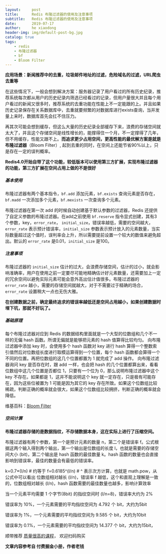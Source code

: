 ```yaml
---
layout:     post
title:      Redis 布隆过滤器的使用及注意事项
subtitle:   Redis 布隆过滤器的使用及注意事项
date:       2019-07-17
author:     he xiaodong
header-img: img/default-post-bg.jpg
catalog: true
tags:
    - redis
    - 布隆过滤器
    - bf
    - Bloom Filter
---
```


**应用场景：新闻推荐中的去重，垃圾邮件地址的过滤，危险域名的过滤，URL爬虫去重等**

在这些情况下，一般会想到解决方案：服务器记录了用户看过的所有历史纪录，推荐系统每次都从用户的历史纪录内筛选已经看过的记录，但用户量很大并且每个用户看过的新闻又很多时，推荐系统的去重功能在性能上不一定能跟的上。并且如果历史记录保存在关系数据库中，去重就要频繁的对数据库进行exists查询，当并发量上来时，数据库首先会扛不住压力。

再其次可能会想到缓存，但这么大量的历史纪录全部缓存下来，浪费的存储空间就太大了，并且这个存储空间是线性增长的，能撑得住一个月，不一定撑得了几年，但不用缓存，性能又跟不上。**而追求更少占用空间，更高性能的最优解方案是就是布隆过滤器**（Bloom Filter）, 起到去重的同时，在空间上还能节省90%以上，只是存在一定的误判概率。

**Redis4.0开始自带了这个功能，较低版本可以使用第三方扩展，实现布隆过滤器的功能，第三方扩展在空间占用上做的不是很好**

##### 基本使用

布隆过滤器有两个基本指令，`bf.add` 添加元素，`bf.exists` 查询元素是否存在，`bf.madd` 一次添加多个元素，`bf.mexists` 一次查询多个元素。

布隆过滤器在第一次 add 的时候自动创建基于默认参数的过滤器，Redis 还提供了自定义参数的布隆过滤器。在add之前使用 `bf.reserve` 指令显式创建，其有3个参数，key，`error_rate`， `initial_size`，错误率越低，需要的空间越大，`error_rate` 表示预计错误率，`initial_size` 参数表示预计放入的元素数量，当实际数量超过这个值时，误判率会上升，所以需要提前设置一个较大的数值来避免超出。默认的 `error_rate` 是0.01，`initial_size` 是100。

##### 注意事项

布隆过滤器的 `initial_size` 估计的过大，会浪费存储空间，估计的过小，就会影响准确率，用户在使用之前一定要尽可能地精确估计好元素数量，还需要加上一定的冗余空间以避免实际元素可能会意外高出估计值很多。布隆过滤器的 `error_rate` 越小，需要的存储空间就越大，对于不需要过于精确的场合，`error_rate` 设置稍大一点也无伤大雅。

**在创建数据之前，确定最终追求的错误率越低还是空间占用越小，如果创建数据时埋下坑，那就不好玩了。**

##### 基础原理

每个布隆过滤器对应到 Redis 的数据结构里面就是一个大型的位数组和几个不一样的无偏 hash 函数。所谓无偏就是能够把元素的 hash 值算得比较均匀。 向布隆过滤器中添加 key 时，会使用多个 hash 函数对 key 进行 hash 算得一个整数索引值然后对位数组长度进行取模运算得到一个位置，每个 hash 函数都会算得一个不同的位置。再把位数组的这几个位置都置为 1 就完成了 add 操作。 向布隆过滤器询问 key 是否存在时，跟 add 一样，也会把 hash 的几个位置都算出来，看看位数组中这几个位置是否都位 1，只要有一个位为 0，那么说明布隆过滤器中这个 key 不存在。如果都是 1，这并不能说明这个 key 就一定存在，只是极有可能存在，因为这些位被置为 1 可能是因为其它的 key 存在所致。如果这个位数组比较稀疏，判断正确的概率就会很大，如果这个位数组比较拥挤，判断正确的概率就会降低。

维基百科：[Bloom Filter](https://en.wikipedia.org/wiki/Bloom_filter)

##### 空间计算

**布隆过滤器存储的是数据指纹，不存储数据本身，这在实际上进行了压缩空间。**

布隆过滤器有两个参数，第一个是预计元素的数量 n，第二个是错误率 f。公式根据这两个输入得到两个输出，第一个输出是位数组的长度 l，也就是需要的存储空间大小 (bit)，第二个输出是 hash 函数的最佳数量 k。hash 函数的数量也会直接影响到错误率，最佳的数量会有最低的错误率。

k=0.7*(l/n) # 约等于 f=0.6185^(l/n) # ^ 表示次方计算，也就是 math.pow，从公式中可以看出 位数组相对越长 (l/n)，错误率 f 越低，这个和直观上理解是一致的，位数组相对越长 (l/n)，hash 函数需要的最佳数量也越多，影响计算效率

当一个元素平均需要 1 个字节(8bit) 的指纹空间时 (l/n=8)，错误率大约为 2%

错误率为 10%，一个元素需要的平均指纹空间为 4.792 个 bit，大约为5bit

错误率为 1%，一个元素需要的平均指纹空间为 9.585 个 bit，大约为10bit

错误率为 0.1%，一个元素需要的平均指纹空间为 14.377 个 bit，大约为15bit，


顺带推荐 [质量很高的课程](https://hxd.best/2021/04/01/%E6%8E%A8%E8%8D%90%E5%87%A0%E4%B8%AA%E4%B8%8D%E9%94%99%E7%9A%84%E6%95%99%E7%A8%8B-%E6%9E%81%E5%AE%A2%E6%97%B6%E9%97%B4%E4%B8%93%E6%A0%8F/)， 欢迎扫码购买

**文章内容参考自 付费掘金小册，作者老钱**